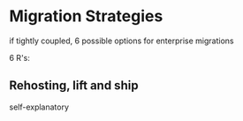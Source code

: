 # Migration Strategies
if tightly coupled, 6 possible options for enterprise migrations

6 R's:
## Rehosting, lift and ship
self-explanatory

